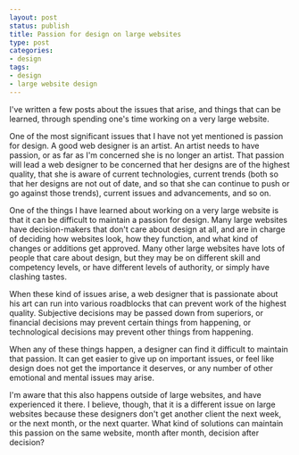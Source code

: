 ```yaml
---
layout: post
status: publish
title: Passion for design on large websites
type: post
categories:
- design
tags:
- design
- large website design
---
```

I've written a few posts about the issues that arise, and things that can be learned, through spending one's time working on a very large website.

One of the most significant issues that I have not yet mentioned is passion for design. A good web designer is an artist. An artist needs to have passion, or as far as I'm concerned she is no longer an artist. That passion will lead a web designer to be concerned that her designs are of the highest quality, that she is aware of current technologies, current trends (both so that her designs are not out of date, and so that she can continue to push or go against those trends), current issues and advancements, and so on.

One of the things I have learned about working on a very large website is that it can be difficult to maintain a passion for design. Many large websites have decision-makers that don't care about design at all, and are in charge of deciding how websites look, how they function, and what kind of changes or additions get approved. Many other large websites have lots of people that care about design, but they may be on different skill and competency levels, or have different levels of authority, or simply have clashing tastes.

When these kind of issues arise, a web designer that is passionate about his art can run into various roadblocks that can prevent work of the highest quality. Subjective decisions may be passed down from superiors, or financial decisions may prevent certain things from happening, or technological decisions may prevent other things from happening.

When any of these things happen, a designer can find it difficult to maintain that passion. It can get easier to give up on important issues, or feel like design does not get the importance it deserves, or any number of other emotional and mental issues may arise.

I'm aware that this also happens outside of large websites, and have experienced it there. I believe, though, that it is a different issue on large websites because these designers don't get another client the next week, or the next month, or the next quarter. What kind of solutions can maintain this passion on the same website, month after month, decision after decision?
